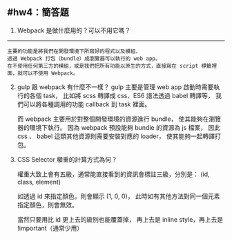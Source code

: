 #hw4：簡答題
----
1. Webpack 是做什麼用的？可以不用它嗎？
----
    主要的功能是將我們在開發環境下所寫好的程式以及模組，
    透過 Webpack 打包（bundle）成瀏覽器可以執行的 web app。
    在不使用任何第三方的模組，或是我們把所有功能以原生的方式，直接寫在 script 標籤裡面，就可以不使用 Webpack。
     
2. gulp 跟 webpack 有什麼不一樣？
    gulp 主要是管理 web app 啟動時需要執行的各個 task，
    比如將 scss 轉譯成 css、ES6 語法透過 babel 轉譯等，
    我們可以將各種調用的功能 callback 到 task 裡面。
    
    而 webpack 主要用於對整個開發環境的資源進行 bundle，
    使其能夠在瀏覽器的環境下執行。
    因為 webpack 預設能夠 bundle 的資源為 js 檔案，
    因此 css 、 babel 這類其他資源則需要安裝對應的 loader，
    使其能夠一起轉譯打包。

3. CSS Selector 權重的計算方式為何？

    權重大致上會有五級，通常能直接看到的資訊會標註三級，分別是：
    (id, class, element)
    
    如透過 id 來指定顏色，則會顯示 (1, 0, 0)，
    此時如有其他方法對同一個元素指定顏色，則會無效。

    當然只要用比 id 更上去的級別也能覆蓋掉，
    再上去是 inline style，再上去是 !important（通常少用）